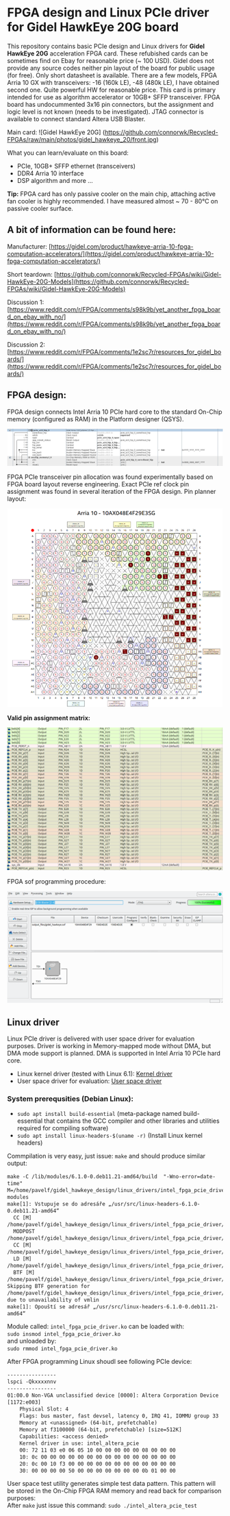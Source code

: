 # FPGA design and Linux PCIe driver for Gidel HawkEye 20G board

This repository contains basic PCIe design and Linux drivers for **Gidel HawkEye 20G** acceleration FPGA card. These refubished cards can be sometimes find on Ebay 
for reasonable price (~ 100 USD). Gidel does not provide any source codes neither pin layout of the board for public usage (for free). Only short datasheet is available.
There are a few models, FPGA Arria 10 GX with transceivers: -16 (160k LE), -48 (480k LE), I have obtained second one. Quite powerful HW for reasonable price. 
This card is primary intended for use as algorithm accelerator or 10GB+ SFFP transceiver. FPGA board has undocummented 3x16 pin connectors, but the assignment and logic level
is not known (needs to be investigated). JTAG connector is available to connect standard Altera USB Blaster.

Main card:
![Gidel HawkEye 20G] (https://github.com/connorwk/Recycled-FPGAs/raw/main/photos/gidel_hawkeye_20/front.jpg)

What you can learn/evaluate on this board:
- PCIe, 10GB+ SFFP ethernet (transceivers)
- DDR4 Arria 10 interface
- DSP algorithm and more ...

**Tip:** FPGA card has only passive cooler on the main chip, attaching active fan cooler is highly recommended. I have measured almost ~ 70 - 80°C on passive cooler surface.

## A bit of information can be found here: 

Manufacturer: [https://gidel.com/product/hawkeye-arria-10-fpga-computation-accelerators/](https://gidel.com/product/hawkeye-arria-10-fpga-computation-accelerators/)

Short teardown: [https://github.com/connorwk/Recycled-FPGAs/wiki/Gidel-HawkEye-20G-Models](https://github.com/connorwk/Recycled-FPGAs/wiki/Gidel-HawkEye-20G-Models) 

Discussion 1: [https://www.reddit.com/r/FPGA/comments/s98k9b/yet_another_fpga_board_on_ebay_with_no/](https://www.reddit.com/r/FPGA/comments/s98k9b/yet_another_fpga_board_on_ebay_with_no/)

Discussion 2: [https://www.reddit.com/r/FPGA/comments/1e2sc7r/resources_for_gidel_boards/](https://www.reddit.com/r/FPGA/comments/1e2sc7r/resources_for_gidel_boards/)

## FPGA design:
FPGA design connects Intel Arria 10 PCIe hard core to the standard On-Chip memory (configured as RAM) in the Platform designer (QSYS).

![Platform designer](https://github.com/pavelfpl/gidel_hawkeye_pcie_design/blob/main/arria10-qsys-platform-designer.png)

FPGA PCIe transceiver pin allocation was found experimentally based on FPGA board layout reverse engineering. Exact PCIe ref clock pin assignment was found in several iteration
of the FPGA design. Pin planner layout: 

![Pin planner](https://github.com/pavelfpl/gidel_hawkeye_pcie_design/blob/main/arria10-pin-planner.png)

**Valid pin assignment matrix:**

![Pin matrix](https://github.com/pavelfpl/gidel_hawkeye_pcie_design/blob/main/arria10-pin-planner-2.png)

FPGA sof programming procedure:

![FPGA programming](https://github.com/pavelfpl/gidel_hawkeye_pcie_design/blob/main/arria10-sof-programming.png)

## Linux driver

Linux PCIe driver is delivered with user space driver for evaluation purposes. Driver is working in Memory-mapped mode without DMA, but DMA mode support is planned. DMA is supported
in Intel Arria 10 PCIe hard core.

- Linux kernel driver (tested with Linux 6.1): [Kernel driver](linux_drivers/intel_fpga_pcie_driver)
- User space driver for evaluation: [User space driver](linux_drivers/intel_fpga_pcie_user_driver)

### System prerequsities (Debian Linux):
- `sudo apt install build-essential`  (meta-package named build-essential that contains the GCC compiler and other libraries and utilities required for compiling software)
- `sudo apt install linux-headers-$(uname -r)`  (Install Linux kernel headers)
  
Commpilation is very easy, just issue: `make` and should produce similar output:  

```
make -C /lib/modules/6.1.0-0.deb11.21-amd64/build  "-Wno-error=date-time" M=/home/pavelf/gidel_hawkeye_design/linux_drivers/intel_fpga_pcie_driver  modules
make[1]: Vstupuje se do adresáře „/usr/src/linux-headers-6.1.0-0.deb11.21-amd64“
  CC [M]  /home/pavelf/gidel_hawkeye_design/linux_drivers/intel_fpga_pcie_driver/intel_fpga_pcie_driver.o
  MODPOST /home/pavelf/gidel_hawkeye_design/linux_drivers/intel_fpga_pcie_driver/Module.symvers
  CC [M]  /home/pavelf/gidel_hawkeye_design/linux_drivers/intel_fpga_pcie_driver/intel_fpga_pcie_driver.mod.o
  LD [M]  /home/pavelf/gidel_hawkeye_design/linux_drivers/intel_fpga_pcie_driver/intel_fpga_pcie_driver.ko
  BTF [M] /home/pavelf/gidel_hawkeye_design/linux_drivers/intel_fpga_pcie_driver/intel_fpga_pcie_driver.ko
Skipping BTF generation for /home/pavelf/gidel_hawkeye_design/linux_drivers/intel_fpga_pcie_driver/intel_fpga_pcie_driver.ko due to unavailability of vmlin
make[1]: Opouští se adresář „/usr/src/linux-headers-6.1.0-0.deb11.21-amd64“
```

Module called: `intel_fpga_pcie_driver.ko` can be loaded with:  
`sudo insmod intel_fpga_pcie_driver.ko`  
and unloaded by:  
`sudo rmmod intel_fpga_pcie_driver.ko`  

After FPGA programming Linux shoudl see following PCIe device:  

```
----------------
lspci -Qkxxxxnnv
----------------
01:00.0 Non-VGA unclassified device [0000]: Altera Corporation Device [1172:e003]
    Physical Slot: 4
    Flags: bus master, fast devsel, latency 0, IRQ 41, IOMMU group 33
    Memory at <unassigned> (64-bit, prefetchable)
    Memory at f3100000 (64-bit, prefetchable) [size=512K]
    Capabilities: <access denied>
    Kernel driver in use: intel_altera_pcie
    00: 72 11 03 e0 06 05 10 00 00 00 00 00 08 00 00 00
    10: 0c 00 00 00 00 00 00 00 00 00 00 00 00 00 00 00
    20: 0c 00 10 f3 00 00 00 00 00 00 00 00 00 00 00 00
    30: 00 00 00 00 50 00 00 00 00 00 00 00 0b 01 00 00
```

User space test utility generates simple test data pattern. This pattern will be stored in the On-Chip FPGA RAM memory and read back for comparison purposes:  
After `make` just issue this command: `sudo ./intel_altera_pcie_test` 





